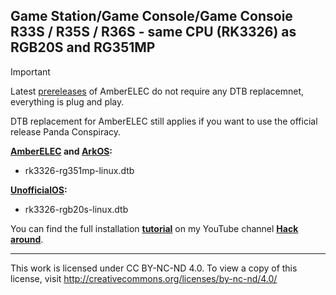 Game Station/Game Console/Game Consoie R33S / R35S / R36S - same CPU (RK3326) as RGB20S and RG351MP
---
> [!IMPORTANT]
> Latest [prereleases](https://github.com/AmberELEC/AmberELEC-prerelease/releases/) of AmberELEC do not require any DTB replacemnet, everything is plug and play.
> 
> DTB replacement for AmberELEC still applies if you want to use the official release Panda Conspiracy.

**[AmberELEC](https://github.com/AmberELEC/AmberELEC/releases) and [ArkOS](https://github.com/christianhaitian/arkos/wiki#download-links):**
- rk3326-rg351mp-linux.dtb

**[UnofficialOS](https://github.com/RetroGFX/UnofficialOS/releases):**
- rk3326-rgb20s-linux.dtb

You can find the full installation **[tutorial](https://youtu.be/Ahk9HmvoP-0)** on my YouTube channel **[Hack around](https://www.youtube.com/@hackaround/)**.

---
This work is licensed under CC BY-NC-ND 4.0. To view a copy of this license, visit http://creativecommons.org/licenses/by-nc-nd/4.0/
